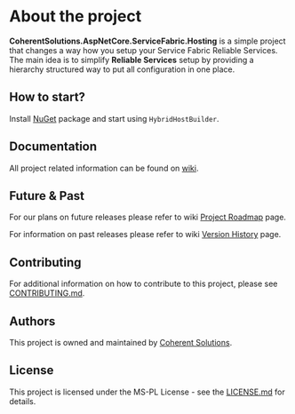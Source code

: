 # About the project

**CoherentSolutions.AspNetCore.ServiceFabric.Hosting** is a simple project that changes a way how you setup your Service Fabric Reliable Services. The main idea is to simplify **Reliable Services** setup by providing a hierarchy structured way to put all configuration in one place.

## How to start?

Install [NuGet][11] package and start using `HybridHostBuilder`.

## Documentation

All project related information can be found on [wiki][12].

## Future & Past

For our plans on future releases please refer to wiki [Project Roadmap][5] page.

For information on past releases please refer to wiki [Version History][6] page.

## Contributing

For additional information on how to contribute to this project, please see [CONTRIBUTING.md][7].

## Authors

This project is owned and maintained by [Coherent Solutions][8].

## License

This project is licensed under the MS-PL License - see the [LICENSE.md][9] for details.

[5]:  https://github.com/coherentsolutionsinc/aspnetcore-service-fabric-hosting/wiki/Roadmap "Project roadmap"
[6]:  https://github.com/coherentsolutionsinc/aspnetcore-service-fabric-hosting/wiki/VersionHistory "Version History"
[7]:  CONTRIBUTING.md "Contributing"
[8]:  https://www.coherentsolutions.com/ "Coherent Solutions Inc."
[9]:  https://github.com/coherentsolutionsinc/aspnetcore-service-fabric-hosting/blob/master/LICENSE.md "License"
[11]: https://www.nuget.org/packages/CoherentSolutions.AspNetCore.ServiceFabric.Hosting "NuGet package"
[12]: https://github.com/coherentsolutionsinc/aspnetcore-service-fabric-hosting/wiki "Project wiki"

